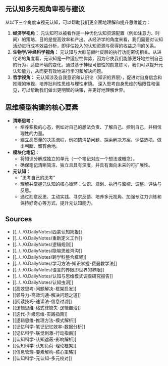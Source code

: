 
## 元认知多元视角审视与建议

从以下三个角度审视元认知，可以帮助我们更全面地理解和提升思维能力：

1. **经济学视角：** 元认知可以被看作是一种优化认知资源配置（例如注意力、时间）的策略，目的是提高效率和产出。从经济学的角度来看，我们需要对认知活动进行成本效益分析，即评估投入的认知资源与获得的收益之间的关系。
2. **生物学/神经科学视角：** 元认知与大脑前额叶皮层的执行功能密切相关。从进化论的角度看，元认知是一种适应性优势，因为它使我们能够更好地控制自己的行为，适应环境的变化。通过基于神经可塑性的刻意练习，我们可以提升元认知能力，从而更有效地进行学习和解决问题。
3. **哲学视角：** 元认知涉及自我意识和认识论（知识的界限），促进对自身信念和推理的审视，培养批判性思维与理性审慎。 深入思考自身思维的局限性和偏见，可以帮助我们做出更明智的决策，并更好地理解世界。

## 思维模型构建的核心要素

* **清晰思考：**
  * 培养积极的心态，例如对自己的想法负责、了解自己、控制自己，并相信理性的力量。
  * 建立高质量的决策流程，例如搞清楚问题、探索解决方案、评估选项、做出判断、留有余地。
* **模块化笔记：**
  * 将知识分解成独立的单元（一个笔记对应一个想法或概念）。
  * 确保笔记清晰简洁、独立且具有深度，并具有面向未来的可扩展性。
* **元认知：**
  * “思考自己的思考”
  * 理解并掌握元认知的核心循环：认识、规划、执行与监控、调整、评估与反思。
  * 通过刻意反思、主动实践、寻求反馈、培养多元视角、加强专注力训练和保持好奇心等方式，提升元认知能力。

## Sources

* [[../../0.DailyNotes/西蒙认知简报]]
* [[../../0.DailyNotes/重新定义工作]]
* [[../../0.DailyNotes/逻辑规则]]
* [[../../0.DailyNotes/隐喻思维鸿沟]]
* [[../../0.DailyNotes/跨学科整合框架]]
* [[../../0.DailyNotes/学习方法-知识掌握-费曼教学法]]
* [[../../0.DailyNotes/语言的界限即世界的界限]]
* [[../../0.DailyNotes/认知与思维模式调查研究报告]]
* [[../../0.DailyNotes/认知虫洞]]
* [[高效思考-问题解决-框架启发]]
* [[领导力-高效沟通-解决问题之道]]
* [[阅读技巧-速读法-信息过滤]]
* [[逻辑思维-格式律缺失-逻辑自洽]]
* [[迭代-升级思维-实践指南]]
* [[逻辑思维-推理方法-模式解析]]
* [[记忆科学-笔记记忆效率-数据分析]]
* [[记忆科学-联觉刺激-行动指南]]
* [[认知科学-认知遮蔽-影响解析]]
* [[认知科学-认知负荷-理论框架]]
* [[信息管理-要素解构-核心策略]]
* [[认知科学-元认知-多元校对]]
